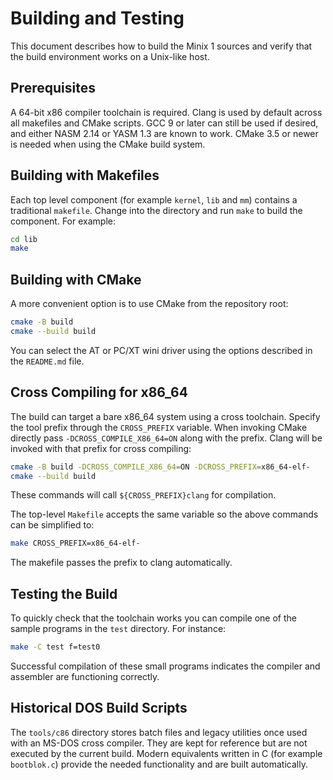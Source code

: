 # Building and Testing

This document describes how to build the Minix 1 sources and verify that the
build environment works on a Unix-like host.

## Prerequisites

A 64-bit x86 compiler toolchain is required.  Clang is used by default across
all makefiles and CMake scripts.  GCC 9 or later can still be used if desired,
and either NASM 2.14 or YASM 1.3 are known to work.  CMake 3.5 or newer is
needed when using the CMake build system.

## Building with Makefiles

Each top level component (for example `kernel`, `lib` and `mm`) contains a
traditional `makefile`.  Change into the directory and run `make` to build the
component.  For example:

```sh
cd lib
make
```

## Building with CMake

A more convenient option is to use CMake from the repository root:

```sh
cmake -B build
cmake --build build
```

You can select the AT or PC/XT wini driver using the options described in the
`README.md` file.

## Cross Compiling for x86_64

The build can target a bare x86\_64 system using a cross toolchain.  Specify the
tool prefix through the `CROSS_PREFIX` variable.  When invoking CMake directly
pass `-DCROSS_COMPILE_X86_64=ON` along with the prefix.  Clang will be invoked
with that prefix for cross compiling:

```sh
cmake -B build -DCROSS_COMPILE_X86_64=ON -DCROSS_PREFIX=x86_64-elf-
cmake --build build
```

These commands will call `${CROSS_PREFIX}clang` for compilation.

The top-level `Makefile` accepts the same variable so the above commands can be
simplified to:

```sh
make CROSS_PREFIX=x86_64-elf-
```

The makefile passes the prefix to clang automatically.

## Testing the Build

To quickly check that the toolchain works you can compile one of the sample
programs in the `test` directory.  For instance:

```sh
make -C test f=test0
```

Successful compilation of these small programs indicates the compiler and
assembler are functioning correctly.

## Historical DOS Build Scripts

The `tools/c86` directory stores batch files and legacy utilities once used with
an MS-DOS cross compiler. They are kept for reference but are not executed by
the current build. Modern equivalents written in C (for example `bootblok.c`)
provide the needed functionality and are built automatically.
